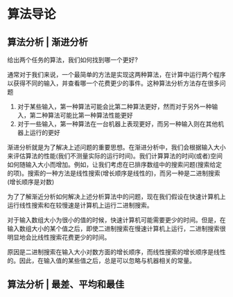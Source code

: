 # 算法导论


##  算法分析 | 渐进分析

给出两个任务的算法，我们如何找到哪一个更好?

通常对于我们来说，一个最简单的方法是实现这两种算法，在计算中运行两个程序以获得不同的输入，并查看哪一个花费更少的事件。这种算法分析方法存在很多问题

1. 对于某些输入，第一种算法可能会比第二种算法更好，然而对于另外一种输入，第二种算法可能比第一种算法性能更好
2. 对于一些输入，第一种算法在一台机器上表现更好，而另一种输入则在其他机器上运行的更好

渐进分析就是为了解决上述问题的重要思想。在渐进分析中，我们会根据输入大小来评估算法的性能(我们不测量实际的运行时间)。我们计算算法的时间(或者)空间如何随输入大小而增加。例如，让我们考虑在已排序数组中的搜索问题(搜索给定的项)。搜索的一种方法是线性搜索(增长顺序是线性的)，而另一种是二进制搜索(增长顺序是对数)

为了了解渐近分析如何解决上述分析算法中的问题，现在我们假设在快速计算机上运行线性搜索和在较慢速是计算机上运行二进制搜索。

对于输入数组大小为很小的值的时候，快速计算机可能需要更少的时间。但是，在输入数组大小的某个值之后，即使二进制搜索在慢速计算机上运行，​​二进制搜索很明显地会比线性搜索花费更少的时间。

原因是二进制搜索在输入大小对数方面的增长顺序，而线性搜索的增长顺序是线性的。因此，在输入值的某些值之后，总是可以忽略与机器相关的常量。


## 算法分析 | 最差、平均和最佳


